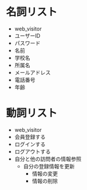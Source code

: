 # 名詞リスト
- web_visitor
 - ユーザーID
 - パスワード
 - 名前
 - 学校名
 - 所属名
 - メールアドレス
 - 電話番号
 - 年齢

# 動詞リスト
- web_visitor
 - 会員登録する
 - ログインする
 - ログアウトする
 - 自分と他の訪問者の情報参照
   - 自分の登録情報を更新
     - 情報の変更
     - 情報の削除
